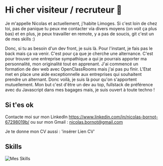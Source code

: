# Hi cher visiteur / recruteur 👋

Je m'appelle Nicolas et actuellement, j'habite Limoges. Si c'est loin de chez toi, pas de panique tu peux me contacter via divers moyens (on voit ça plus bas) et en plus, je peux travailler en remote, y a pas de soucis, git c'est un de mes skills :)

Donc, si tu as besoin d'un dev front, je suis là. Pour l'instant, je fais pas le back mais ça va venir. C'est pour ça que je cherche une alternance. C'est pour trouver une entreprise sympathique a qui je pourrais apporter ma personnalité, mon originalité tout en apprenant. J'ai commencé un formation de dev web avec OpenClassRooms mais j'ai pas pu finir. L'Etat met en place une aide exceptionnelle aux entreprises qui souhaitent prendre un alternant. Donc voilà, je suis là pour qu'on s'apportent mutuellement. Mon but c'est d'être un dev au top, fullstack de préférence avec du Javascript dans mes bagages mais, je suis ouvert à toute techno !

## Si t'es ok

Contacte moi sur mon LinkedIn <https://www.linkedin.com/in/nicolas-bornot-67298019b/>
ou
sur mon Gmail : nicolas.bornot@gmail.com

Je te donne mon CV aussi : 'insérer Lien CV'

## Skills 

![Mes Skills](https://nsm09.casimages.com/img/2020/11/12//2011121110558597417122366.jpg)


